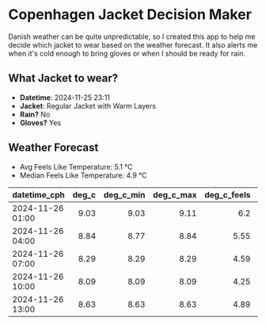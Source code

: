 
# Copenhagen Jacket Decision Maker

Danish weather can be quite unpredictable, so I created this app to help me decide which jacket to wear based on the weather forecast. 
It also alerts me when it's cold enough to bring gloves or when I should be ready for rain.

## What Jacket to wear?

- **Datetime**: 2024-11-25 23:11
- **Jacket**: Regular Jacket with Warm Layers
- **Rain?** No
- **Gloves?** Yes

## Weather Forecast
- Avg Feels Like Temperature: 5.1 °C
- Median Feels Like Temperature: 4.9 °C

| datetime_cph     |   deg_c |   deg_c_min |   deg_c_max |   deg_c_feels | weather   | wind   | rain   |
|:-----------------|--------:|------------:|------------:|--------------:|:----------|:-------|:-------|
| 2024-11-26 01:00 |    9.03 |        9.03 |        9.11 |          6.2  | Clouds    | High   | None   |
| 2024-11-26 04:00 |    8.84 |        8.77 |        8.84 |          5.55 | Clouds    | High   | None   |
| 2024-11-26 07:00 |    8.29 |        8.29 |        8.29 |          4.59 | Clouds    | High   | None   |
| 2024-11-26 10:00 |    8.09 |        8.09 |        8.09 |          4.25 | Clouds    | High   | None   |
| 2024-11-26 13:00 |    8.63 |        8.63 |        8.63 |          4.89 | Clouds    | High   | None   |
        